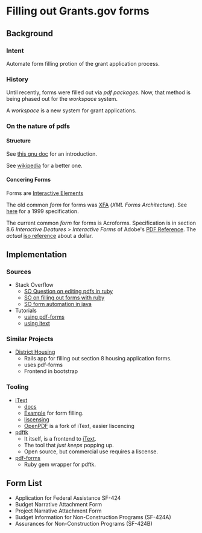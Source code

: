 

# Filling out Grants.gov forms 

## Background 

### Intent 

Automate form filling protion of the grant application process. 

### History 

Until recently, forms were filled out via *pdf packages*. Now, that method is being phased out for the *workspace* system. 

A *workspace* is a new system for grant applications. 

### On the nature of pdfs 

#### Structure

See [this gnu doc](https://web.archive.org/web/20141010035745/http://gnupdf.org/Introduction_to_PDF) for an introduction. 

See [wikipedia](https://en.wikipedia.org/wiki/Portable_Document_Format) for a better one. 

#### Concering Forms 

Forms are [Interactive Elements](https://en.wikipedia.org/wiki/Portable_Document_Format#Interactive_elements) 

The old common *form* for forms was [XFA](https://en.wikipedia.org/wiki/XFA) (*XML Forms Architecture*). See [here](https://www.w3.org/1999/05/XFA/xfa-template.html) for a 1999 specification. 

The current common *form* for forms is Acroforms. Specification is in section 8.6 *Interactive Deatures > Interactive Forms* of Adobe's [PDF Reference](http://www.adobe.com/devnet/pdf/pdf_reference.html). The *actual* [iso reference](https://www.iso.org/standard/51502.html) about a dollar. 


## Implementation 

### Sources 

* Stack Overflow 
    * [SO Question on editing pdfs in ruby](https://stackoverflow.com/questions/9185942/how-to-edit-or-write-on-existing-pdf-with-ruby)
    * [SO on filling out forms with ruby](https://stackoverflow.com/questions/33621861/fill-pdf-form-using-ruby)
    * [SO form automation in java](https://stackoverflow.com/questions/11701732/how-to-automate-pdf-form-filling-in-java)
* Tutorials 
    - [using pdf-forms](http://adamalbrecht.com/2014/01/31/pre-filling-pdf-form-templates-in-ruby-on-rails-with-pdftk/)
    - [using itext](http://blogs.thewehners.net/josh/posts/406-using-itext-to-generate-pdfs-in-rails-jruby-vs-ruby-java-bridge)

### Similar Projects 

* [District Housing](https://github.com/codefordc/districthousing)
    - Rails app for filling out section 8 housing application forms. 
    - uses pdf-forms
    - Frontend in bootstrap 

### Tooling 

* [iText](https://itextpdf.com)
    - [docs](http://itextsupport.com/apidocs/itext7/latest/)
    - [Example](https://developers.itextpdf.com/examples/form-examples/pdfxfa-examples#2767-removexfa.java) for form filling. 
    - [liscensing](https://developers.itextpdf.com/question/can-i-use-itext-without-respecting-agpl-license)
    - [OpenPDF](https://github.com/LibrePDF/OpenPDF/) is a fork of iText, easier liscencing 
* [pdftk](https://www.pdflabs.com/tools/pdftk-the-pdf-toolkit/)
    - It itself, is a frontend to [iText](https://itextpdf.com). 
    - The tool that *just keeps* popping up. 
    - Open source, but commercial use requires a liscense. 
* [pdf-forms](https://github.com/jkraemer/pdf-forms)
    - Ruby gem wrapper for pdftk.


## Form List 

* Application for Federal Assistance SF-424
* Budget Narrative Attachment Form
* Project Narrative Attachment Form
* Budget Information for Non-Construction Programs (SF-424A)
* Assurances for Non-Construction Programs (SF-424B)